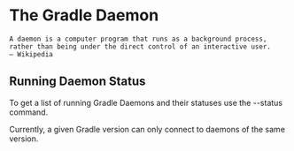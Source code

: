 # The Gradle Daemon
```
A daemon is a computer program that runs as a background process, rather than being under the direct control of an interactive user.
— Wikipedia

```
## Running Daemon Status
To get a list of running Gradle Daemons and their statuses use the --status command.

Currently, a given Gradle version can only connect to daemons of the same version. 